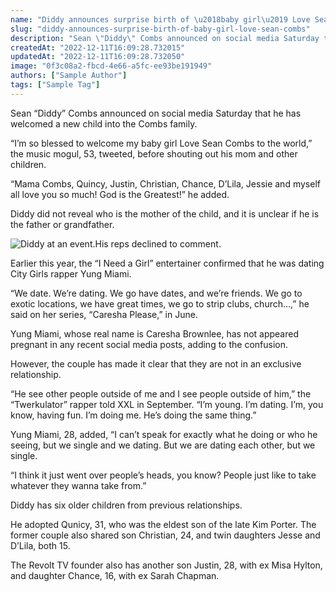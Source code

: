 ```yaml
---
name: "Diddy announces surprise birth of \u2018baby girl\u2019 Love Sean Combs"
slug: "diddy-announces-surprise-birth-of-baby-girl-love-sean-combs"
description: "Sean \"Diddy\" Combs announced on social media Saturday that he has welcomed a new child into the Combs family named Love Sean Combs."
createdAt: "2022-12-11T16:09:28.732015"
updatedAt: "2022-12-11T16:09:28.732050"
image: "0f3c08a2-fbcd-4e66-a5fc-ee93be191949"
authors: ["Sample Author"]
tags: ["Sample Tag"]
---
```

Sean “Diddy” Combs announced on social media Saturday that he has welcomed a new child into the Combs family.

“I’m so blessed to welcome my baby girl Love Sean Combs to the world,” the music mogul, 53, tweeted, before shouting out his mom and other children.

“Mama Combs, Quincy, Justin, Christian, Chance, D’Lila, Jessie and myself all love you so much! God is the Greatest!” he added.

Diddy did not reveal who is the mother of the child, and it is unclear if he is the father or grandfather.

![Diddy at an event.](4fa3f374-9bb8-42ec-9795-d0dc2cb05ba3)His reps declined to comment.

Earlier this year, the “I Need a Girl” entertainer confirmed that he was dating City Girls rapper Yung Miami.

“We date. We’re dating. We go have dates, and we’re friends. We go to exotic locations, we have great times, we go to strip clubs, church…,” he said on her series, “Caresha Please,” in June.

Yung Miami, whose real name is Caresha Brownlee, has not appeared pregnant in any recent social media posts, adding to the confusion.

However, the couple has made it clear that they are not in an exclusive relationship.

“He see other people outside of me and I see people outside of him,” the “Twerkulator” rapper told XXL in September. “I’m young. I’m dating. I’m, you know, having fun. I’m doing me. He’s doing the same thing.”

Yung Miami, 28, added, “I can’t speak for exactly what he doing or who he seeing, but we single and we dating. But we are dating each other, but we single.

“I think it just went over people’s heads, you know? People just like to take whatever they wanna take from.”

Diddy has six older children from previous relationships. 

He adopted Qunicy, 31, who was the eldest son of the late Kim Porter. The former couple also shared son Christian, 24, and twin daughters Jesse and D’Lila, both 15.

The Revolt TV founder also has another son Justin, 28, with ex Misa Hylton, and daughter Chance, 16, with ex Sarah Chapman.

